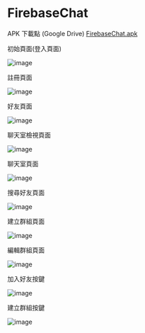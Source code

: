# FirebaseChat

APK 下載點 (Google Drive)
[FirebaseChat.apk](https://drive.google.com/open?id=16gSscjbpHNfNkNCNhLZcKLUkRQ-9__k8)

初始頁面(登入頁面)

![image](https://github.com/a348348333/FirebaseChat/blob/master/Screenshot/Login.png)

註冊頁面

![image](https://github.com/a348348333/FirebaseChat/blob/master/Screenshot/Regist.png)

好友頁面

![image](https://github.com/a348348333/FirebaseChat/blob/master/Screenshot/Friends.png)

聊天室檢視頁面

![image](https://github.com/a348348333/FirebaseChat/blob/master/Screenshot/Chat.png)

聊天室頁面

![image](https://github.com/a348348333/FirebaseChat/blob/master/Screenshot/ChatRoom.png)

搜尋好友頁面

![image](https://github.com/a348348333/FirebaseChat/blob/master/Screenshot/Search.png)

建立群組頁面

![image](https://github.com/a348348333/FirebaseChat/blob/master/Screenshot/Create%20Croup.png)

編輯群組頁面

![image](https://github.com/a348348333/FirebaseChat/blob/master/Screenshot/Edit%20Group.png)

加入好友按鍵

![image](https://github.com/a348348333/FirebaseChat/blob/master/Screenshot/Add%20Friend.png)

建立群組按鍵

![image](https://github.com/a348348333/FirebaseChat/blob/master/Screenshot/Create%20Croup%20Btn.png)

